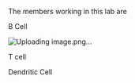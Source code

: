The members working in this lab are

B Cell

![Uploading image.png…]()


T cell




Dendritic Cell

